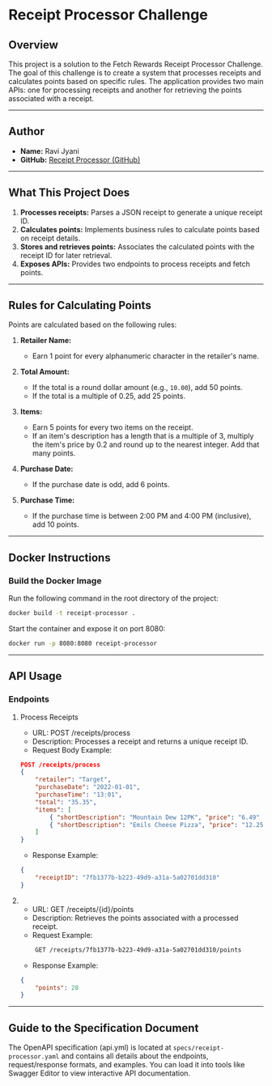 # Receipt Processor Challenge

## Overview

This project is a solution to the Fetch Rewards Receipt Processor Challenge. The goal of this challenge is to create a system that processes receipts and calculates points based on specific rules. The application provides two main APIs: one for processing receipts and another for retrieving the points associated with a receipt.

---

## Author

- **Name:** Ravi Jyani    
- **GitHub:** [Receipt Processor (GitHub)](https://github.com/jyaniravi/receipt-processor)

---

## What This Project Does

1. **Processes receipts:** Parses a JSON receipt to generate a unique receipt ID.  
2. **Calculates points:** Implements business rules to calculate points based on receipt details.  
3. **Stores and retrieves points:** Associates the calculated points with the receipt ID for later retrieval.  
4. **Exposes APIs:** Provides two endpoints to process receipts and fetch points.

---

## Rules for Calculating Points

Points are calculated based on the following rules:
1. **Retailer Name:**  
   - Earn 1 point for every alphanumeric character in the retailer's name.

2. **Total Amount:**  
   - If the total is a round dollar amount (e.g., `10.00`), add 50 points.
   - If the total is a multiple of 0.25, add 25 points.

3. **Items:**  
   - Earn 5 points for every two items on the receipt.
   - If an item's description has a length that is a multiple of 3, multiply the item's price by 0.2 and round up to the nearest integer. Add that many points.

4. **Purchase Date:**  
   - If the purchase date is odd, add 6 points.

5. **Purchase Time:**  
   - If the purchase time is between 2:00 PM and 4:00 PM (inclusive), add 10 points.

---

## Docker Instructions

### Build the Docker Image
Run the following command in the root directory of the project:
```bash
docker build -t receipt-processor .
```

Start the container and expose it on port 8080:
```bash
docker run -p 8080:8080 receipt-processor
```
---
## API Usage

### Endpoints

1. Process Receipts

	- URL: POST /receipts/process 
	- Description: Processes a receipt and returns a unique receipt ID.
	- Request Body Example:
    ```JSON
    POST /receipts/process 
    {
        "retailer": "Target",
        "purchaseDate": "2022-01-01",
        "purchaseTime": "13:01",
        "total": "35.35",
        "items": [
            { "shortDescription": "Mountain Dew 12PK", "price": "6.49" },
            { "shortDescription": "Emils Cheese Pizza", "price": "12.25" }
        ]
    }
    ```
    - Response Example:
    ```JSON
    {
        "receiptID": "7fb1377b-b223-49d9-a31a-5a02701dd310"
    }
    ```
2. 
	- URL: GET /receipts/{id}/points
	- Description: Retrieves the points associated with a processed receipt.
	- Request Example:
    ```bash
        GET /receipts/7fb1377b-b223-49d9-a31a-5a02701dd310/points
    ```
    - Response Example:
    ```JSON
    {
        "points": 28
    }
    ```
---

## Guide to the Specification Document

The OpenAPI specification (api.yml) is located at `specs/receipt-processor.yaml` and contains all details about the endpoints, request/response formats, and examples. You can load it into tools like Swagger Editor to view interactive API documentation.